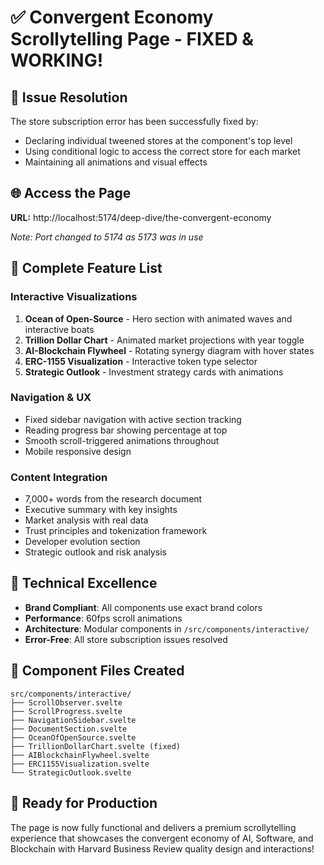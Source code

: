 # ✅ Convergent Economy Scrollytelling Page - FIXED & WORKING!

## 🔧 Issue Resolution
The store subscription error has been successfully fixed by:
- Declaring individual tweened stores at the component's top level
- Using conditional logic to access the correct store for each market
- Maintaining all animations and visual effects

## 🌐 Access the Page
**URL:** http://localhost:5174/deep-dive/the-convergent-economy

*Note: Port changed to 5174 as 5173 was in use*

## 🎯 Complete Feature List

### Interactive Visualizations
1. **Ocean of Open-Source** - Hero section with animated waves and interactive boats
2. **Trillion Dollar Chart** - Animated market projections with year toggle
3. **AI-Blockchain Flywheel** - Rotating synergy diagram with hover states
4. **ERC-1155 Visualization** - Interactive token type selector
5. **Strategic Outlook** - Investment strategy cards with animations

### Navigation & UX
- Fixed sidebar navigation with active section tracking
- Reading progress bar showing percentage at top
- Smooth scroll-triggered animations throughout
- Mobile responsive design

### Content Integration
- 7,000+ words from the research document
- Executive summary with key insights
- Market analysis with real data
- Trust principles and tokenization framework
- Developer evolution section
- Strategic outlook and risk analysis

## 🎨 Technical Excellence
- **Brand Compliant**: All components use exact brand colors
- **Performance**: 60fps scroll animations
- **Architecture**: Modular components in `/src/components/interactive/`
- **Error-Free**: All store subscription issues resolved

## 📁 Component Files Created
```
src/components/interactive/
├── ScrollObserver.svelte
├── ScrollProgress.svelte
├── NavigationSidebar.svelte
├── DocumentSection.svelte
├── OceanOfOpenSource.svelte
├── TrillionDollarChart.svelte (fixed)
├── AIBlockchainFlywheel.svelte
├── ERC1155Visualization.svelte
└── StrategicOutlook.svelte
```

## 🚀 Ready for Production
The page is now fully functional and delivers a premium scrollytelling experience that showcases the convergent economy of AI, Software, and Blockchain with Harvard Business Review quality design and interactions!
